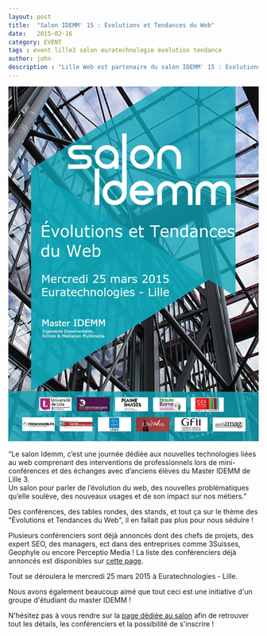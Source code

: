 ```yaml
---
layout: post
title:  "Salon IDEMM' 15 : Évolutions et Tendances du Web"
date:   2015-02-16
category: EVENT
tags : event lille3 salon euratechnologie évolution tendance
author: john
description : "Lille Web est partenaire du salon IDEMM' 15 : Évolutions et Tendances du Web"
---
```


[![Salon IDEMM affiche](/src/articles/salonIdemm/affiche.jpg)](http://idemm.univ-lille3.fr/salon/wp-content/uploads/2015/01/affiche-a42.jpg)

<div class="bs-callout bs-callout-info">
  “Le salon Idemm, c’est une journée dédiée aux nouvelles technologies liées au web comprenant des interventions de professionnels lors de mini-conférences et des échanges avec d’anciens élèves du Master IDEMM de Lille 3. <br/>Un salon pour parler de l’évolution du web, des nouvelles problématiques qu’elle soulève, des nouveaux usages et de son impact sur nos métiers.”
</div>

Des conférences, des tables rondes, des stands, et tout ça sur le thème des "Évolutions et Tendances du Web", il en fallait pas plus pour nous séduire !

Plusieurs conférenciers sont déjà annoncés dont des chefs de projets, des expert SEO, des managers, ect dans des entreprises comme 3Suisses, Geophyle ou encore Perceptio Media ! La liste des conférenciers déjà annoncés est disponibles sur [cette page](http://idemm.univ-lille3.fr/salon/index.php/conferenciers/).

Tout se déroulera le mercredi 25 mars 2015 à Euratechnologies - Lille.

Nous avons également beaucoup aimé que tout ceci est une initiative d'un groupe d'étudiant du master IDEMM !

N'hésitez pas à vous rendre sur la [page dédiée au salon](http://idemm.univ-lille3.fr/salon/) afin de retrouver tout les détails, les conférenciers et la possibilité de s'inscrire !